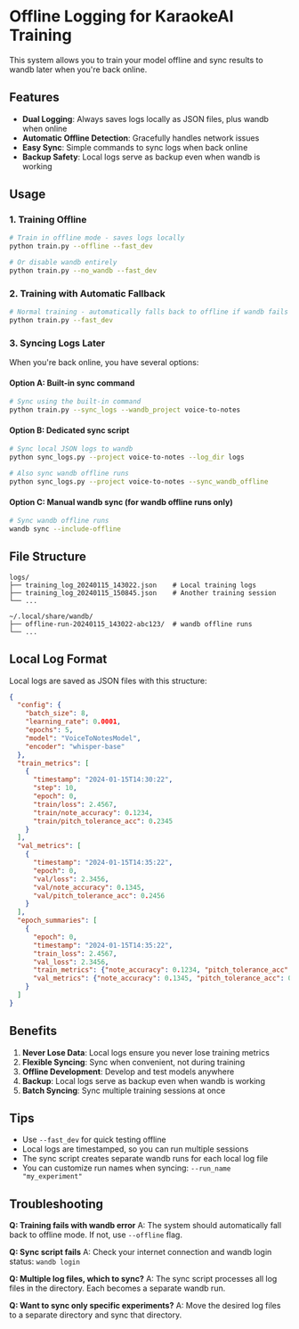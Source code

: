 # Offline Logging for KaraokeAI Training

This system allows you to train your model offline and sync results to wandb later when you're back online.

## Features

- **Dual Logging**: Always saves logs locally as JSON files, plus wandb when online
- **Automatic Offline Detection**: Gracefully handles network issues
- **Easy Sync**: Simple commands to sync logs when back online
- **Backup Safety**: Local logs serve as backup even when wandb is working

## Usage

### 1. Training Offline

```bash
# Train in offline mode - saves logs locally
python train.py --offline --fast_dev

# Or disable wandb entirely
python train.py --no_wandb --fast_dev
```

### 2. Training with Automatic Fallback

```bash
# Normal training - automatically falls back to offline if wandb fails
python train.py --fast_dev
```

### 3. Syncing Logs Later

When you're back online, you have several options:

#### Option A: Built-in sync command
```bash
# Sync using the built-in command
python train.py --sync_logs --wandb_project voice-to-notes
```

#### Option B: Dedicated sync script
```bash
# Sync local JSON logs to wandb
python sync_logs.py --project voice-to-notes --log_dir logs

# Also sync wandb offline runs
python sync_logs.py --project voice-to-notes --sync_wandb_offline
```

#### Option C: Manual wandb sync (for wandb offline runs only)
```bash
# Sync wandb offline runs
wandb sync --include-offline
```

## File Structure

```
logs/
├── training_log_20240115_143022.json    # Local training logs
├── training_log_20240115_150845.json    # Another training session
└── ...

~/.local/share/wandb/
├── offline-run-20240115_143022-abc123/  # wandb offline runs
└── ...
```

## Local Log Format

Local logs are saved as JSON files with this structure:

```json
{
  "config": {
    "batch_size": 8,
    "learning_rate": 0.0001,
    "epochs": 5,
    "model": "VoiceToNotesModel",
    "encoder": "whisper-base"
  },
  "train_metrics": [
    {
      "timestamp": "2024-01-15T14:30:22",
      "step": 10,
      "epoch": 0,
      "train/loss": 2.4567,
      "train/note_accuracy": 0.1234,
      "train/pitch_tolerance_acc": 0.2345
    }
  ],
  "val_metrics": [
    {
      "timestamp": "2024-01-15T14:35:22",
      "epoch": 0,
      "val/loss": 2.3456,
      "val/note_accuracy": 0.1345,
      "val/pitch_tolerance_acc": 0.2456
    }
  ],
  "epoch_summaries": [
    {
      "epoch": 0,
      "timestamp": "2024-01-15T14:35:22",
      "train_loss": 2.4567,
      "val_loss": 2.3456,
      "train_metrics": {"note_accuracy": 0.1234, "pitch_tolerance_acc": 0.2345},
      "val_metrics": {"note_accuracy": 0.1345, "pitch_tolerance_acc": 0.2456}
    }
  ]
}
```

## Benefits

1. **Never Lose Data**: Local logs ensure you never lose training metrics
2. **Flexible Syncing**: Sync when convenient, not during training
3. **Offline Development**: Develop and test models anywhere
4. **Backup**: Local logs serve as backup even when wandb is working
5. **Batch Syncing**: Sync multiple training sessions at once

## Tips

- Use `--fast_dev` for quick testing offline
- Local logs are timestamped, so you can run multiple sessions
- The sync script creates separate wandb runs for each local log file
- You can customize run names when syncing: `--run_name "my_experiment"`

## Troubleshooting

**Q: Training fails with wandb error**
A: The system should automatically fall back to offline mode. If not, use `--offline` flag.

**Q: Sync script fails**
A: Check your internet connection and wandb login status: `wandb login`

**Q: Multiple log files, which to sync?**
A: The sync script processes all log files in the directory. Each becomes a separate wandb run.

**Q: Want to sync only specific experiments?**
A: Move the desired log files to a separate directory and sync that directory. 